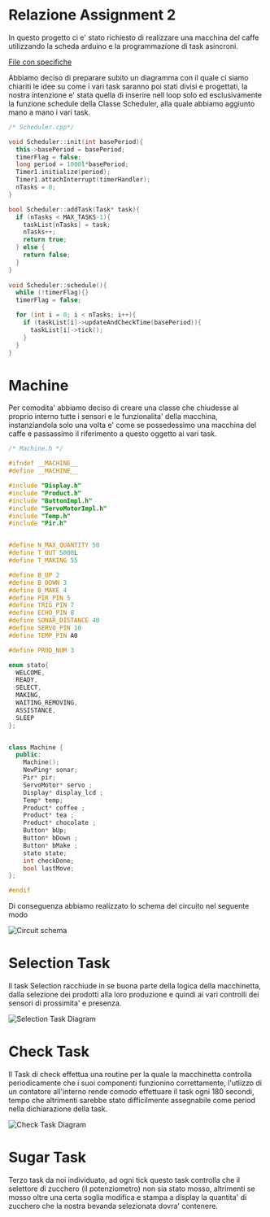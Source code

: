 # Relazione Assignment 2

In questo progetto ci e' stato richiesto di realizzare una macchina del caffe utilizzando la scheda arduino e la programmazione di task asincroni.

[File con specifiche](https://docs.google.com/document/d/171kcL1d1lW2kN3RdDfdvIkdIngGn8EvuipJRH7uKnXo/edit?usp=sharing)

Abbiamo deciso di preparare subito un diagramma con il quale ci siamo chiariti le idee su come i vari task saranno poi stati divisi e progettati, la nostra intenzione e' stata quella di inserire nell loop solo ed esclusivamente la funzione schedule della Classe Scheduler, alla quale abbiamo aggiunto mano a mano i vari task.

```cpp
/* Scheduler.cpp*/

void Scheduler::init(int basePeriod){
  this->basePeriod = basePeriod;
  timerFlag = false;
  long period = 1000l*basePeriod;
  Timer1.initialize(period);
  Timer1.attachInterrupt(timerHandler);
  nTasks = 0;
}

bool Scheduler::addTask(Task* task){
  if (nTasks < MAX_TASKS-1){
    taskList[nTasks] = task;
    nTasks++;
    return true;
  } else {
    return false; 
  }
}
  
void Scheduler::schedule(){ 
  while (!timerFlag){}  
  timerFlag = false;

  for (int i = 0; i < nTasks; i++){
    if (taskList[i]->updateAndCheckTime(basePeriod)){
      taskList[i]->tick();
    }
  }
}

```


# Machine

Per comodita' abbiamo deciso di creare una classe che chiudesse al proprio interno tutte i sensori e le funzionalita' della macchina, instanziandola solo una volta e' come se possedessimo una macchina del caffe e passassimo il riferimento a questo oggetto ai vari task.

```cpp
/* Machine.h */

#ifndef __MACHINE__
#define __MACHINE__

#include "Display.h"
#include "Product.h"
#include "ButtonImpl.h"
#include "ServoMotorImpl.h"
#include "Temp.h"
#include "Pir.h"


#define N_MAX_QUANTITY 50
#define T_OUT 5000L
#define T_MAKING 55

#define B_UP 2
#define B_DOWN 3
#define B_MAKE 4
#define PIR_PIN 5
#define TRIG_PIN 7
#define ECHO_PIN 8
#define SONAR_DISTANCE 40
#define SERVO_PIN 10
#define TEMP_PIN A0

#define PROD_NUM 3

enum stato{
  WELCOME,
  READY,
  SELECT,
  MAKING,
  WAITING_REMOVING,
  ASSISTANCE,
  SLEEP
};


class Machine {
  public:
    Machine();
    NewPing* sonar;
    Pir* pir;
    ServoMotor* servo ;
    Display* display_lcd ;
    Temp* temp;
    Product* coffee ;
    Product* tea ;
    Product* chocolate ;
    Button* bUp;
    Button* bDown ;
    Button* bMake ;
    stato state;
    int checkDone;
    bool lastMove;
};

#endif
```

Di conseguenza abbiamo realizzato lo schema del circuito nel seguente modo

![Circuit schema](https://github.com/LuKe2Ink/Es_IoT/raw/main/Es2/Assign%202.png)

# Selection Task

Il task Selection racchiude in se buona parte della logica della macchinetta, dalla selezione dei prodotti alla loro produzione e quindi ai vari controlli dei sensori di prossimita' e presenza.

![Selection Task Diagram](https://github.com/LuKe2Ink/Es_IoT/raw/main/Es2/SelectionTask.png)

# Check Task

Il Task di check effettua una routine per la quale la macchinetta controlla periodicamente che i suoi componenti funzionino correttamente, l'utlizzo di un contatore all'interno rende comodo effettuare il task ogni 180 secondi, tempo che altrimenti sarebbe stato difficilmente assegnabile come period nella dichiarazione della task.

![Check Task Diagram](https://github.com/LuKe2Ink/Es_IoT/raw/main/Es2/checkTask.png)


# Sugar Task

Terzo task da noi individuato, ad ogni tick questo task controlla che il selettore di zucchero (il potenziometro) non sia stato mosso, altrimenti se mosso oltre una certa soglia modifica e stampa a display la quantita' di zucchero che la nostra bevanda selezionata  dovra' contenere.
